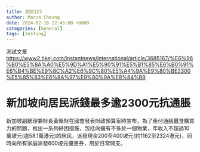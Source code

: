 ```yaml
---
title: 測試123
author: Marco Cheung
date: 2024-02-16 22:45:00 +0800
categories: [General]
tags: [testing]
---
```


測試文章
https://www2.hkej.com/instantnews/international/article/3685167/%E6%96%B0%E5%8A%A0%E5%9D%A1%E5%90%91%E5%B1%85%E6%B0%91%E6%B4%BE%E9%8C%A2%E6%9C%80%E5%A4%9A%E9%80%BE2300%E5%85%83%E6%8A%97%E9%80%9A%E8%84%B9

# 新加坡向居民派錢最多逾2300元抗通脹

新加坡副總理兼財長黃循財在國會發表財政預算案時宣布，為了應付通脹蠶食購買力的問題，推出一系列紓困措施，包括向擁有不多於一個物業，年收入不超過10萬坡元(逾58.1萬港元)的居民，派發現金200至400坡元(約1162至2324港元)，同時向所有家庭派發600坡元優惠券，用於日常開支。